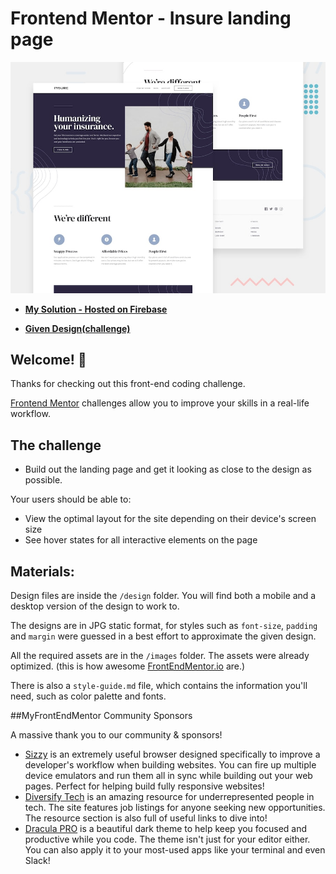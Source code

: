 # Frontend Mentor - Insure landing page

![Design preview for the Insure landing page coding challenge](./design/desktop-preview.jpg)

- **[My Solution - Hosted on Firebase](https://gregsoares-283810.web.app)**

- **[Given Design(challenge)](https://www.frontendmentor.io/solutions/mobilefirst-scss-and-bem-dkWGs9O89/preview)**

## Welcome! 👋

Thanks for checking out this front-end coding challenge.

[Frontend Mentor](https://www.frontendmentor.io) challenges allow you to improve your skills in a real-life workflow.

## The challenge

- Build out the landing page and get it looking as close to the design as possible.

Your users should be able to:

- View the optimal layout for the site depending on their device's screen size
- See hover states for all interactive elements on the page

## Materials:

Design files are inside the `/design` folder. You will find both a mobile and a desktop version of the design to work to.

The designs are in JPG static format, for styles such as `font-size`, `padding` and `margin` were guessed in a best effort to approximate the given design. 

All the required assets are in the `/images` folder. The assets were already optimized. (this is how awesome [FrontEndMentor.io](https://www.frontendmentor.io/) are.)

There is also a `style-guide.md` file, which contains the information you'll need, such as color palette and fonts.

##MyFrontEndMentor Community Sponsors

A massive thank you to our community & sponsors!

- [Sizzy](https://bit.ly/fm-sizzy) is an extremely useful browser designed specifically to improve a developer's workflow when building websites. You can fire up multiple device emulators and run them all in sync while building out your web pages. Perfect for helping build fully responsive websites!
- [Diversify Tech](https://bit.ly/fem-diversify-tech) is an amazing resource for underrepresented people in tech. The site features job listings for anyone seeking new opportunities. The resource section is also full of useful links to dive into!
- [Dracula PRO](https://bit.ly/fem-dracula) is a beautiful dark theme to help keep you focused and productive while you code. The theme isn't just for your editor either. You can also apply it to your most-used apps like your terminal and even Slack!
